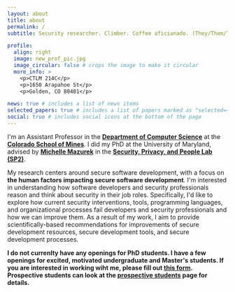 ```yaml
---
layout: about
title: about
permalink: /
subtitle: Security researcher. Climber. Coffee aficianado. (They/Them/Theirs)

profile:
  align: right
  image: new_prof_pic.jpg
  image_circular: false # crops the image to make it circular
  more_info: >
    <p>CTLM 214C</p>
    <p>1650 Arapahoe St</p>
    <p>Golden, CO 80401</p>

news: true # includes a list of news items
selected_papers: true # includes a list of papers marked as "selected={true}"
social: true # includes social icons at the bottom of the page
---
```


I'm an Assistant Professor in the [**Department of Computer Science**](https://cs.mines.edu/) at the [**Colorado School of Mines**](https://www.mines.edu/). I did my PhD at the University of Maryland, advised by [**Michelle Mazurek**](https://www.umiacs.umd.edu/~mmazurek/) in the [**Security, Privacy, and People Lab (SP2)**](https://sp2.umiacs.io/).

My research centers around secure software development, with a focus on **the human factors impacting secure software development**. I'm interested in understanding how software developers and security professionals reason and think about security in their job roles. Specifically, I'd like to explore how current security interventions, tools, programming languages, and organizational processes fail developers and security professionals and how we can improve them. As a result of my work, I aim to provide scientifically-based recommendations for improvements of secure development resources, secure development tools, and secure development processes.

**I do not currenlty have any openings for PhD students. I have a few openings for excited, motivated undergraduate and Master's students. If you are interested in working wiht me, please fill out [this form](https://docs.google.com/forms/d/e/1FAIpQLSdgTSNhMoFoAdc9WMgcZt2NiOQD7vbE3uoyglcn1virPcrMtg/viewform?usp=sf_link). Prospective students can look at the [prospective students](https://kfulton121.github.io/students/) page for details.**